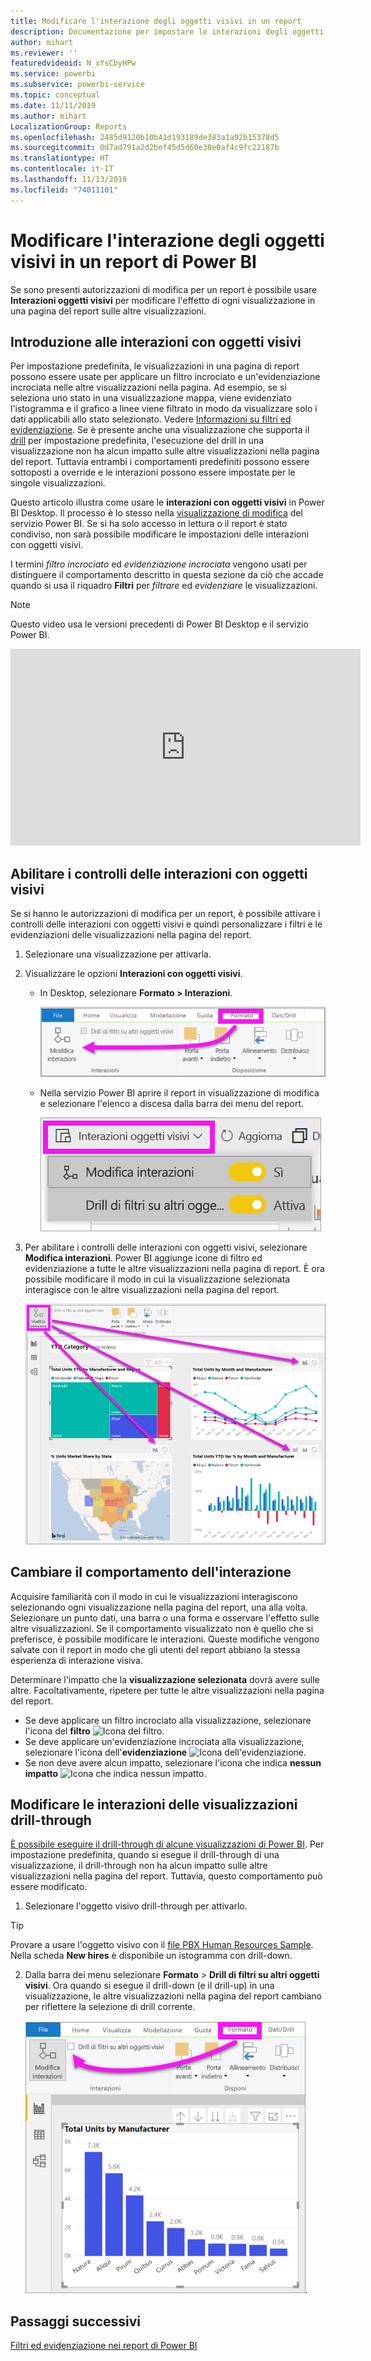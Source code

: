 ```yaml
---
title: Modificare l'interazione degli oggetti visivi in un report
description: Documentazione per impostare le interazioni degli oggetti visivi in un report del servizio Microsoft Power BI e in un report di Power BI Desktop.
author: mihart
ms.reviewer: ''
featuredvideoid: N_xYsCbyHPw
ms.service: powerbi
ms.subservice: powerbi-service
ms.topic: conceptual
ms.date: 11/11/2019
ms.author: mihart
LocalizationGroup: Reports
ms.openlocfilehash: 2485d9120b10b41d193189de383a1a92b15378d5
ms.sourcegitcommit: 0d7ad791a2d2bef45d5d60e38e0af4c9fc22187b
ms.translationtype: HT
ms.contentlocale: it-IT
ms.lasthandoff: 11/13/2019
ms.locfileid: "74011101"
---
```

# <a name="change-how-visuals-interact-in-a-power-bi-report"></a>Modificare l'interazione degli oggetti visivi in un report di Power BI
Se sono presenti autorizzazioni di modifica per un report è possibile usare **Interazioni oggetti visivi** per modificare l'effetto di ogni visualizzazione in una pagina del report sulle altre visualizzazioni. 

## <a name="introduction-to-visual-interactions"></a>Introduzione alle interazioni con oggetti visivi
Per impostazione predefinita, le visualizzazioni in una pagina di report possono essere usate per applicare un filtro incrociato e un'evidenziazione incrociata nelle altre visualizzazioni nella pagina.
Ad esempio, se si seleziona uno stato in una visualizzazione mappa, viene evidenziato l'istogramma e il grafico a linee viene filtrato in modo da visualizzare solo i dati applicabili allo stato selezionato.
Vedere [Informazioni su filtri ed evidenziazione](power-bi-reports-filters-and-highlighting.md). Se è presente anche una visualizzazione che supporta il [drill](consumer/end-user-drill.md) per impostazione predefinita, l'esecuzione del drill in una visualizzazione non ha alcun impatto sulle altre visualizzazioni nella pagina del report. Tuttavia entrambi i comportamenti predefiniti possono essere sottoposti a override e le interazioni possono essere impostate per le singole visualizzazioni.

Questo articolo illustra come usare le **interazioni con oggetti visivi** in Power BI Desktop. Il processo è lo stesso nella [visualizzazione di modifica](service-interact-with-a-report-in-editing-view.md) del servizio Power BI. Se si ha solo accesso in lettura o il report è stato condiviso, non sarà possibile modificare le impostazioni delle interazioni con oggetti visivi.

I termini *filtro incrociato* ed *evidenziazione incrociata* vengono usati per distinguere il comportamento descritto in questa sezione da ciò che accade quando si usa il riquadro **Filtri** per *filtrare* ed *evidenziare* le visualizzazioni.  

> [!NOTE]
> Questo video usa le versioni precedenti di Power BI Desktop e il servizio Power BI. 
>
>

<iframe width="560" height="315" src="https://www.youtube.com/embed/N_xYsCbyHPw?list=PL1N57mwBHtN0JFoKSR0n-tBkUJHeMP2cP" frameborder="0" allowfullscreen></iframe>


## <a name="enable-the-visual-interaction-controls"></a>Abilitare i controlli delle interazioni con oggetti visivi
Se si hanno le autorizzazioni di modifica per un report, è possibile attivare i controlli delle interazioni con oggetti visivi e quindi personalizzare i filtri e le evidenziazioni delle visualizzazioni nella pagina del report. 

1. Selezionare una visualizzazione per attivarla.  
2. Visualizzare le opzioni **Interazioni con oggetti visivi**.
    

    - In Desktop, selezionare **Formato > Interazioni**.

        ![Selezionare Formato, quindi Interazioni](media/service-reports-visual-interactions/power-bi-interaction.png)

    - Nella servizio Power BI aprire il report in visualizzazione di modifica e selezionare l'elenco a discesa dalla barra dei menu del report.

        ![Elenco a discesa Interazioni con oggetti visivi](media/service-reports-visual-interactions/power-bi-service.png)

3. Per abilitare i controlli delle interazioni con oggetti visivi, selezionare **Modifica interazioni**. Power BI aggiunge icone di filtro ed evidenziazione a tutte le altre visualizzazioni nella pagina di report. È ora possibile modificare il modo in cui la visualizzazione selezionata interagisce con le altre visualizzazioni nella pagina del report.
   
    ![Report con Interazioni con oggetti visivi attivato](media/service-reports-visual-interactions/power-bi-turn-on.png)


## <a name="change-the-interaction-behavior"></a>Cambiare il comportamento dell'interazione
Acquisire familiarità con il modo in cui le visualizzazioni interagiscono selezionando ogni visualizzazione nella pagina del report, una alla volta.  Selezionare un punto dati, una barra o una forma e osservare l'effetto sulle altre visualizzazioni. Se il comportamento visualizzato non è quello che si preferisce, è possibile modificare le interazioni. Queste modifiche vengono salvate con il report in modo che gli utenti del report abbiano la stessa esperienza di interazione visiva.


Determinare l'impatto che la **visualizzazione selezionata** dovrà avere sulle altre.  Facoltativamente, ripetere per tutte le altre visualizzazioni nella pagina del report.
   
   * Se deve applicare un filtro incrociato alla visualizzazione, selezionare l'icona del **filtro** ![Icona del filtro](media/service-reports-visual-interactions/power-bi-filter-icon.png).
   * Se deve applicare un'evidenziazione incrociata alla visualizzazione, selezionare l'icona dell'**evidenziazione** ![Icona dell'evidenziazione](media/service-reports-visual-interactions/power-bi-highlight-icon.png).
   * Se non deve avere alcun impatto, selezionare l'icona che indica **nessun impatto** ![Icona che indica nessun impatto](media/service-reports-visual-interactions/power-bi-no-impact.png).

## <a name="change-the-interactions-of-drillable-visualizations"></a>Modificare le interazioni delle visualizzazioni drill-through
[È possibile eseguire il drill-through di alcune visualizzazioni di Power BI](consumer/end-user-drill.md). Per impostazione predefinita, quando si esegue il drill-through di una visualizzazione, il drill-through non ha alcun impatto sulle altre visualizzazioni nella pagina del report. Tuttavia, questo comportamento può essere modificato. 

1. Selezionare l'oggetto visivo drill-through per attivarlo. 

> [!TIP]
> Provare a usare l'oggetto visivo con il [file PBX Human Resources Sample](https://download.microsoft.com/download/6/9/5/69503155-05A5-483E-829A-F7B5F3DD5D27/Human%20Resources%20Sample%20PBIX.pbix). Nella scheda **New hires** è disponibile un istogramma con drill-down.
>


2. Dalla barra dei menu selezionare **Formato** > **Drill di filtri su altri oggetti visivi**.  Ora quando si esegue il drill-down (e il drill-up) in una visualizzazione, le altre visualizzazioni nella pagina del report cambiano per riflettere la selezione di drill corrente. 

    ![attivazione di Drill di filtri su altri oggetti visivi](media/service-reports-visual-interactions/power-bi-drill.png).
    
## <a name="next-steps"></a>Passaggi successivi
[Filtri ed evidenziazione nei report di Power BI](power-bi-reports-filters-and-highlighting.md)